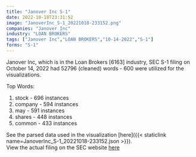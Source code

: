 ```yaml
---
title: "Janover Inc S-1"
date: 2022-10-18T23:31:52
image: "JanoverInc_S-1_20221018-233152.png"
companies: "Janover Inc"
industry: "LOAN BROKERS"
tags: ["Janover Inc","LOAN BROKERS","10-14-2022","S-1"]
forms: "S-1"
---
```

Janover Inc, which is in the Loan Brokers [6163] industry, SEC S-1 filing on October 14, 2022 had 52796 (cleaned) words - 600 were utilized for the visualizations.

Top Words:
1. stock - 696 instances
2. company - 594 instances
3. may - 591 instances
4. shares - 448 instances
5. common - 433 instances


See the parsed data used in the visualization [here]({{< staticlink name=JanoverInc_S-1_20221018-233152.json >}}).  
View the actual filing on the SEC website [here](https://www.sec.gov/Archives/edgar/data/1805526/0001575872-22-000983.txt)